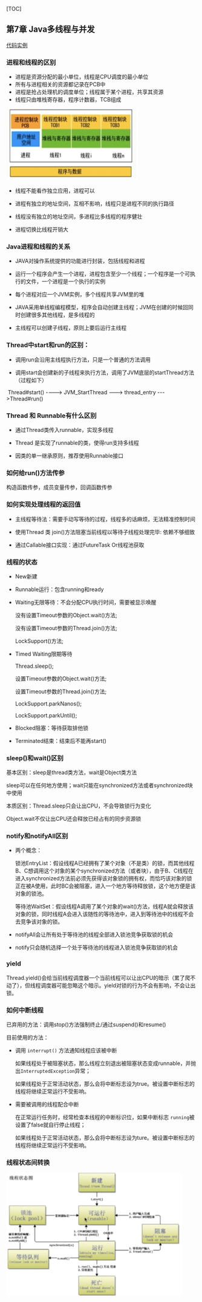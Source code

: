 [TOC]

## 第7章 Java多线程与并发

[代码实例](../src/com/examples/java/thread)

### 进程和线程的区别

* 进程是资源分配的最小单位，线程是CPU调度的最小单位
* 所有与进程相关的资源都记录在PCB中
* 进程是抢占处理机的调度单位；线程属于某个进程，共享其资源
* 线程只由堆栈寄存器，程序计数器，TCB组成

<img src="public/7.Java多线程与并发/image-20201105024922541.png" alt="image-20201105024922541" style="zoom:50%;" />

* 线程不能看作独立应用，进程可以

* 进程有独立的地址空间，互相不影响，线程只是进程不同的执行路径

* 线程没有独立的地址空间，多进程比多线程的程序健壮

* 进程切换比线程开销大

### Java进程和线程的关系

* JAVA对操作系统提供的功能进行封装，包括线程和进程

* 运行一个程序会产生一个进程，进程包含至少一个线程；一个程序是一个可执行的文件，一个进程是一个执行的实例

* 每个进程对应一个JVM实例，多个线程共享JVM里的堆

* JAVA采用单线程编程模型，程序会自动创建主线程；JVM在创建的时候回同时创建很多其他线程，是多线程的

* 主线程可以创建子线程，原则上要后运行主线程

### Thread中start和run的区别：

* 调用run会沿用主线程执行方法，只是一个普通的方法调用

* 调用start会创建新的子线程来执行方法，调用了JVM底层的startThread方法（过程如下）

​		Thread#start() ----> JVM_StartThread ---> thread_entry --->Thread#run() 

### Thread 和 Runnable有什么区别

* 通过Thread类传入runnable，实现多线程

* Thread 是实现了runnable的类，使得run支持多线程

* 因类的单一继承原则，推荐使用Runnable接口

### 如何给run()方法传参

构造函数传参，成员变量传参，回调函数传参

### 如何实现处理线程的返回值

* 主线程等待法：需要手动写等待的过程，线程多的话麻烦，无法精准控制时间

* 使用Thread 类 join()方法阻塞当前线程以等待子线程处理完毕: 依赖不够细致

* 通过Callable接口实现：通过FutureTask Or线程池获取  

### 线程的状态

* New新建

* Runnable运行：包含running和ready

* Waiting无限等待：不会分配CPU执行时间，需要被显示唤醒

  没有设置Timeout参数的Object.wait()方法;

  没有设置Timeout参数的Thread.join()方法;

  LockSupport()方法;

* Timed Waiting限期等待

  Thread.sleep();

  设置Timeout参数的Object.wait()方法;

  设置Timeout参数的Thread.join()方法;	

  LockSupport.parkNanos();

  LockSupport.parkUntil();

* Blocked阻塞：等待获取排他锁

* Terminated结束：结束后不能再start()

### sleep()和wait()区别

基本区别：sleep是thread类方法，wait是Object类方法

sleep可以在任何地方使用；wait只能在synchronized方法或者synchronized块中使用

本质区别：Thread.sleep只会让出CPU，不会导致锁行为变化

Object.wait不仅让出CPU还会释放已经占有的同步资源锁

### notify和notifyAll区别

* 两个概念：

  锁池EntryList：假设线程A已经拥有了某个对象（不是类）的锁，而其他线程B、C想调用这个对象的某个synchronized方法（或者块），由于B、C线程在进入synchronized方法前必须先获得该对象锁的拥有权，而恰巧该对象的锁正在被A使用，此时BC会被阻塞，进入一个地方等待释放锁，这个地方便是该对象的锁池。

  等待池WaitSet：假设线程A调用了某个对象的wait()方法，线程A就会释放该对象的锁，同时线程A会进入该随性的等待池中，进入到等待池中的线程不会去竞争该对象的锁。

* notifyAll会让所有处于等待池的线程全部进入锁池竞争获取锁的机会

* notify只会随机选择一个处于等待池的线程进入锁池竞争获取锁的机会

### yield

Thread.yield()会给当前线程调度器一个当前线程可以让出CPU的暗示（累了爬不动了），但线程调度器可能忽略这个暗示。yield对锁的行为不会有影响，不会让出锁。

### 如何中断线程

已弃用的方法：调用stop()方法强制终止/通过suspend()和resume()

目前使用的方法：

* 调用 `interrupt()` 方法通知线程应该被中断

  如果线程处于被阻塞状态，那么线程立刻退出被阻塞状态变成runnable，并抛出`InterruptedException`异常；

  如果线程处于正常活动状态，那么会将中断标志设为true。被设置中断标志的线程将继续正常运行不受影响。

* 需要被调用的线程配合中断

  在正常运行任务时，经常检查本线程的中断标识位，如果中断标志 `running`被设置了false就自行停止线程；

  如果线程处于正常活动状态，那么会将中断标志设为ture。被设置中断标志的线程将继续正常运行不受影响。

### 线程状态间转换

<img src="public/7.Java多线程与并发/image-20201105025137279.png" alt="image-20201105025137279" style="zoom:50%;" />



